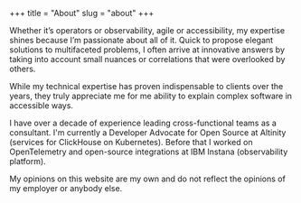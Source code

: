 +++
title = "About"
slug = "about"
+++

Whether it’s operators or observability, agile or accessibility, my expertise shines because I’m passionate about all of it. Quick to propose elegant solutions to multifaceted problems, I often arrive at innovative answers by taking into account small nuances or correlations that were overlooked by others.

While my technical expertise has proven indispensable to clients over the years, they truly appreciate me for me ability to explain complex software in accessible ways.

I have over a decade of experience leading cross-functional teams as a consultant. I'm currently a Developer Advocate for Open Source at Altinity (services for ClickHouse on Kubernetes). Before that I worked on OpenTelemetry and open-source integrations at IBM Instana (observability platform).

My opinions on this website are my own and do not reflect the opinions of my employer or anybody else.
